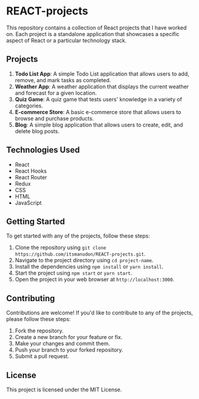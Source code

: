 # REACT-projects

This repository contains a collection of React projects that I have worked on. Each project is a standalone application that showcases a specific aspect of React or a particular technology stack.

## Projects

1. **Todo List App**: A simple Todo List application that allows users to add, remove, and mark tasks as completed.
2. **Weather App**: A weather application that displays the current weather and forecast for a given location.
3. **Quiz Game**: A quiz game that tests users' knowledge in a variety of categories.
4. **E-commerce Store**: A basic e-commerce store that allows users to browse and purchase products.
5. **Blog**: A simple blog application that allows users to create, edit, and delete blog posts.

## Technologies Used

* React
* React Hooks
* React Router
* Redux
* CSS
* HTML
* JavaScript

## Getting Started

To get started with any of the projects, follow these steps:

1. Clone the repository using `git clone https://github.com/itsmanudon/REACT-projects.git`.
2. Navigate to the project directory using `cd project-name`.
3. Install the dependencies using `npm install` or `yarn install`.
4. Start the project using `npm start` or `yarn start`.
5. Open the project in your web browser at `http://localhost:3000`.

## Contributing

Contributions are welcome! If you'd like to contribute to any of the projects, please follow these steps:

1. Fork the repository.
2. Create a new branch for your feature or fix.
3. Make your changes and commit them.
4. Push your branch to your forked repository.
5. Submit a pull request.

## License

This project is licensed under the MIT License.
